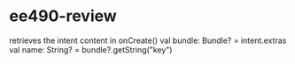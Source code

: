 # ee490-review

<activity android:name= "ShareActivitity">
   <intent-filter>
     <action android: name = "android.intent.action.SEND">
     <category android: name = "androis.intent.category.DEFAULT"/>
      <data android:mineType="text/plain">
    </intent-filter>
   </activity>
     
   retrieves the intent content in onCreate()
     val bundle: Bundle? = intent.extras
     val name: String? = bundle?.getString("key")
